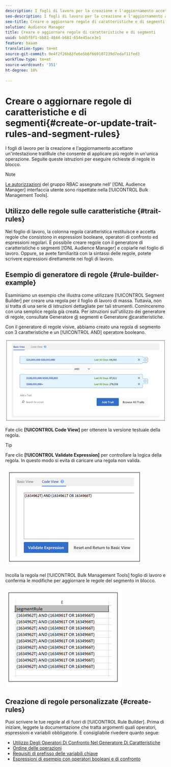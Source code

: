 ```yaml
---
description: I fogli di lavoro per la creazione e l'aggiornamento accettano un'intestazione traitRule che consente di applicare più regole in un'unica operazione. Seguite queste istruzioni per eseguire richieste di regole in blocco.
seo-description: I fogli di lavoro per la creazione e l'aggiornamento accettano un'intestazione traitRule che consente di applicare più regole in un'unica operazione. Seguite queste istruzioni per eseguire richieste di regole in blocco.
seo-title: Creare o aggiornare regole di caratteristiche e di segmenti
solution: Audience Manager
title: Creare o aggiornare regole di caratteristiche e di segmenti
uuid: bdd5f8f1-bb83-4844-b681-654e45ace3e1
feature: baaam
translation-type: tm+mt
source-git-commit: 9e4f2f26b83fe6e5b6f669107239d7edaf11fed3
workflow-type: tm+mt
source-wordcount: '351'
ht-degree: 10%

---
```



# Creare o aggiornare regole di caratteristiche e di segmenti{#create-or-update-trait-rules-and-segment-rules}

I fogli di lavoro per la creazione e l&#39;aggiornamento accettano un&#39;intestazione traitRule che consente di applicare più regole in un&#39;unica operazione. Seguite queste istruzioni per eseguire richieste di regole in blocco.

<!-- 

<p>c_bulk_rules.xml </p>

 -->

>[!NOTE]
>
>[Le autorizzazioni](../../features/administration/administration-overview.md) del gruppo RBAC assegnate nell’ [!DNL Audience Manager] interfaccia utente sono rispettate nella [!UICONTROL Bulk Management Tools].

## Utilizzo delle regole sulle caratteristiche {#trait-rules}

Nel foglio di lavoro, la colonna regola caratteristica restituisce e accetta regole che consistono in espressioni booleane, operatori di confronto ed espressioni regolari. È possibile creare regole con il generatore di caratteristiche o segmenti [!DNL Audience Manager] e copiarle nel foglio di lavoro. Oppure, se avete familiarità con la sintassi delle regole, potete scrivere espressioni direttamente nei fogli di lavoro.

## Esempio di generatore di regole {#rule-builder-example}

Esaminiamo un esempio che illustra come utilizzare [!UICONTROL Segment Builder] per creare una regola per il foglio di lavoro di massa. Tuttavia, non si tratta di una serie di istruzioni dettagliate per tali strumenti. Cominceremo con una semplice regola già creata. Per istruzioni sull&#39;utilizzo dei generatore di regole, consultate Generatore [di](../../features/segments/segment-builder.md) segmenti e Generatore [di](../../features/traits/about-trait-builder.md)caratteristiche.

Con il generatore di regole visive, abbiamo creato una regola di segmento con 3 caratteristiche e un [!UICONTROL AND] operatore booleano.

![](assets/visualrule.png)

Fate clic **[!UICONTROL Code View]** per ottenere la versione testuale della regola.

>[!TIP]
>
>Fare clic **[!UICONTROL Validate Expression]** per controllare la logica della regola. In questo modo si evita di caricare una regola non valida.

![](assets/coderule.png)

Incolla la regola nel [!UICONTROL Bulk Management Tools] foglio di lavoro e conferma le modifiche per aggiornare le regole del segmento in blocco.

![](assets/segmentrule.png)

## Creazione di regole personalizzate {#create-rules}

Puoi scrivere le tue regole al di fuori di [!UICONTROL Rule Builder]. Prima di iniziare, leggete la documentazione che tratta argomenti quali operatori, espressioni e variabili obbligatorie. È consigliabile rivedere quanto segue:

* [Utilizzo Degli Operatori Di Confronto Nel Generatore Di Caratteristiche](../../features/traits/trait-comparison-operators.md)
* [Ordine delle operazioni](../../features/traits/trait-operator-precedence.md)
* [Requisiti di prefisso delle variabili chiave](../../features/traits/trait-variable-prefixes.md)
* [Espressioni di esempio con operatori booleani e di confronto](../../features/traits/trait-expression-samples.md)

